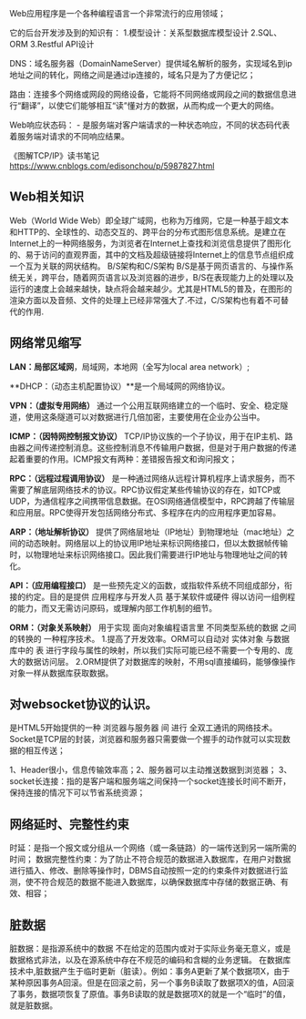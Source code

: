 Web应用程序是一个各种编程语言一个非常流行的应用领域；

它的后台开发涉及到的知识有：
    1.模型设计：关系型数据库模型设计
    2.SQL、ORM
    3.Restful API设计


DNS：域名服务器（DomainNameServer）提供域名解析的服务，实现域名到ip地址之间的转化，网络之间是通过ip连接的，域名只是为了方便记忆；

路由：连接多个网络或网段的网络设备，它能将不同网络或网段之间的数据信息进行“翻译”，以使它们能够相互“读”懂对方的数据，从而构成一个更大的网络。

Web响应状态码：
    - 是服务端对客户端请求的一种状态响应，不同的状态码代表着服务端对请求的不同响应结果。

《图解TCP/IP》读书笔记
https://www.cnblogs.com/edisonchou/p/5987827.html

## Web相关知识 ##
Web（World Wide Web）即全球广域网，也称为万维网，它是一种基于超文本和HTTP的、全球性的、动态交互的、跨平台的分布式图形信息系统。是建立在Internet上的一种网络服务，为浏览者在Internet上查找和浏览信息提供了图形化的、易于访问的直观界面，其中的文档及超级链接将Internet上的信息节点组织成一个互为关联的网状结构。
B/S架构和C/S架构
B/S是基于网页语言的、与操作系统无关，跨平台，随着网页语言以及浏览器的进步，B/S在表现能力上的处理以及运行的速度上会越来越快，缺点将会越来越少。尤其是HTML5的普及，在图形的渲染方面以及音频、文件的处理上已经非常强大了.不过，C/S架构也有着不可替代的作用.



## 网络常见缩写 ##
**LAN：局部区域网**，局域网，本地网（全写为local area network）;

**DHCP：（动态主机配置协议）**是一个局域网的网络协议。

**VPN：（虚拟专用网络）**
通过一个公用互联网络建立的一个临时、安全、稳定隧道，使用这条隧道可以对数据进行几倍加密，主要使用在企业办公当中。

**ICMP：（因特网控制报文协议）**
TCP/IP协议族的一个子协议，用于在IP主机、路由器之间传递控制消息。这些控制消息不传输用户数据，但是对于用户数据的传递起着重要的作用。ICMP报文有两种：差错报告报文和询问报文；

**RPC：（远程过程调用协议）**
是一种通过网络从远程计算机程序上请求服务，而不需要了解底层网络技术的协议。RPC协议假定某些传输协议的存在，如TCP或UDP，为通信程序之间携带信息数据。在OSI网络通信模型中，RPC跨越了传输层和应用层。RPC使得开发包括网络分布式、多程序在内的应用程序更加容易。

**ARP：（地址解析协议）**
提供了网络层地址（IP地址）到物理地址（mac地址）之间的动态映射。网络层以上的协议用IP地址来标识网络接口，但以太数据帧传输时，以物理地址来标识网络接口。因此我们需要进行IP地址与物理地址之间的转化。

**API：（应用编程接口）**
是一些预先定义的函数，或指软件系统不同组成部分，衔接的约定。目的是提供 应用程序与开发人员 基于某软件或硬件 得以访问一组例程的能力，而又无需访问原码，或理解内部工作机制的细节。

**ORM：（对象关系映射）**
用于实现 面向对象编程语言里 不同类型系统的数据 之间的转换的 一种程序技术。
1.提高了开发效率。ORM可以自动对 实体对象 与数据库中的 表 进行字段与属性的映射，所以我们实际可能已经不需要一个专用的、庞大的数据访问层。
2.ORM提供了对数据库的映射，不用sql直接编码，能够像操作对象一样从数据库获取数据。

## 对websocket协议的认识。
是HTML5开始提供的一种 浏览器与服务器 间 进行 全双工通讯的网络技术。
Socket是TCP层的封装，浏览器和服务器只需要做一个握手的动作就可以实现数据的相互传送；

1、Header很小，信息传输效率高；2、服务器可以主动推送数据到浏览器；
3、socket长连接：指的是客户端和服务端之间保持一个socket连接长时间不断开，保持连接的情况下可以节省系统资源；

## 网络延时、完整性约束 ##
时延：是指一个报文或分组从一个网络（或一条链路）的一端传送到另一端所需的时间；
数据完整性约束：为了防止不符合规范的数据进入数据库，在用户对数据进行插入、修改、删除等操作时，DBMS自动按照一定的约束条件对数据进行监测，使不符合规范的数据不能进入数据库，以确保数据库中存储的数据正确、有效、相容；

## 脏数据 ##
脏数据：是指源系统中的数据 不在给定的范围内或对于实际业务毫无意义，或是数据格式非法，以及在源系统中存在不规范的编码和含糊的业务逻辑。
在数据库技术中,脏数据产生于临时更新（脏读）。例如：事务A更新了某个数据项X，由于某种原因事务A回滚。但是在回滚之前，另一个事务B读取了数据项X的值，A回滚了事务，数据项恢复了原值。事务B读取的就是数据项X的就是一个“临时”的值，就是脏数据。
